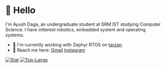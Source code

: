 # 👋 Hello

I'm Ayush Daga, an undergraduate student at SRM IST studying Computer Science. I have intterest robotics, embedded system and operating systems.
- 🤖 I'm currently working with Zephyr RTOS on [tarzan](https://www.github.com/dagaayush1205/tarzan).
- 🔭 Reach me here: [Gmail](mailto:dagaayush1205@gmail.com) [Instagram](https://www.instagram.com/ayushdagaa)

[![Stat](https://github-readme-stats.vercel.app/api?username=dagaayush1205&count_private=true&hide=stars&show_icons=true&line_height=29&theme=radical&rank_icon=github)](https://github.com/dagaayush1205)
[![Top-Langs](https://github-readme-stats.vercel.app/api/top-langs/?username=dagaayush1205&layout=compact&langs_count=8&hide=HTML,PostScript&theme=radical)](https://github.com/dagayush1205)

<!--
**dagaayush1205/dagaayush1205** is a ✨ _special_ ✨ repository because its `README.md` (this file) appears on your GitHub profile.

Here are some ideas to get you started:
![<Badge Name>](https://img.shields.io/badge/<Badge Text>-<Background Color>?style=for-the-badge&logo=<Icon Name>&logoColor=<Logo Color>)
Hello, I am Ayush
- 🔭 I’m currently working on ...
- 🌱 I’m currently learning ...
- 👯 I’m looking to collaborate on ...
- 🤔 I’m looking for help with ...
- 💬 Ask me about ...
- 📫 How to reach me: ...
- 😄 Pronouns: ...
- ⚡ Fun fact: ...
-->
